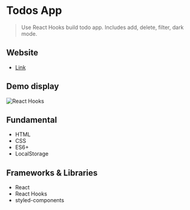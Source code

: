 # Todos App

> Use React Hooks build todo app. Includes add, delete, filter, dark mode.

## Website

- [Link](https://todos-app-react.vercel.app)

## Demo display

![React Hooks](https://i.imgur.com/ND42RNK.gif)

## Fundamental

- HTML
- CSS
- ES6+
- LocalStorage

## Frameworks & Libraries

- React
- React Hooks
- styled-components
